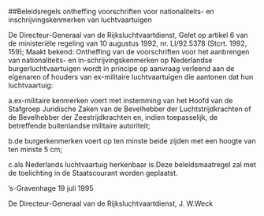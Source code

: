 <meta http-equiv='Content-Type' content='text/html; charset=utf-8' />

##Beleidsregels ontheffing voorschriften voor nationaliteits- en inschrijvingskenmerken van luchtvaartuigen 

De Directeur-Generaal van de Rijksluchtvaartdienst,
Gelet op artikel 6 van de ministeriële regeling van 10 augustus 1992, nr. LI/92.5378 (Stcrt. 1992, 159);
Maakt bekend: Ontheffing van de voorschriften voor het aanbrengen van nationaliteits- en in-schrijvingskenmerken op Nederlandse burgerluchtvaartuigen wordt in principe op aanvraag verleend aan de eigenaren of houders van ex-militaire luchtvaartuigen die aantonen dat hun luchtvaartuig:

a.ex-militaire kenmerken voert met instemming van het Hoofd van de Stafgroep Juridische Zaken van de Bevelhebber der Luchtstrijdkrachten of de Bevelhebber der Zeestrijdkrachten en, indien toepasselijk, de betreffende buitenlandse militaire autoriteit;

b.de burgerkenmerken voert op ten minste beide zijden met een hoogte van ten minste 5 cm;

c.als Nederlands luchtvaartuig herkenbaar is.Deze beleidsmaatregel zal met de toelichting in de Staatscourant worden geplaatst.

’s-Gravenhage
19 juli 1995

De 
Directeur-Generaal van de Rijksluchtvaartdienst,
J. W.Weck
